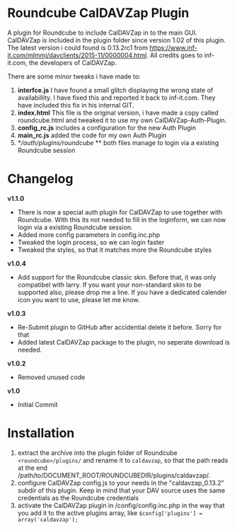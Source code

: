 # Roundcube CalDAVZap Plugin
A plugin for Roundcube to include CalDAVZap in to the main GUI. CalDAVZap is included in the plugin folder since version 1.02 of this plugin. The latest version i could found is 0.13.2rc1 from https://www.inf-it.com/mlmmj/davclients/2015-11/0000004.html. All credits goes to inf-it.com, the developers of CalDAVZap.

There are some minor tweaks i have made to: 
1. **interfce.js** I have found a small glitch displaying the wrong state of availabillity. I have fixed this and reported it back to inf-it.com. They have included this fix in his internal GIT.
2. **index.html** This file is the original version, i have made a copy called roundcube.html and tweaked it to use my own CalDAVZap-Auth-Plugin.
3. **config_rc.js** includes a configuration for the new Auth Plugin
4. **main_rc.js** added the code for my own Auth Plugin
5. **/auth/plugins/roundcube* ** both files manage to login via a existing Roundcube session

# Changelog
**v1.1.0**
  - There is now a special auth plugin for CalDAVZap to use together with Roundcube. With this its not needed to fill in the loginform, we can now login via a existing Roundcube session.
  - Added more config parameters in config.inc.php
  - Tweaked the login process, so we can login faster
  - Tweaked the styles, so that it matches more the Roundcube styles
  
**v1.0.4**
  - Add support for the Roundcube classic skin. Before that, it was only compatibel with larry. If you want your non-standard skin to be supported also, please drop me a line. If you have a dedicated calender icon you want to use, please let me know.

**v1.0.3**
  - Re-Submit plugin to GitHub after accidential delete it before. Sorry for that
  - Added latest CalDAVZap package to the plugin, no seperate download is needed.

**v1.0.2**
- Removed unused code

**v1.0**
- Initial Commit

# Installation
1. extract the archive into the plugin folder of Roundcube `<roundcube>/plugins/` and rename it to `caldavzap`, so that the path reads at the end /path/to/DOCUMENT_ROOT/ROUNDCUBEDIR/plugins/caldavzap/.
2. configure CalDAVZap config.js to your needs in the "caldavzap_0.13.2" subdir of this plugin. Keep in mind that your DAV source uses the same credentials as the Roundcube credentials
3. activate the CalDAVZap plugin in <roundcube>/config/config.inc.php in the way that you add it to the active plugins array, like `$config['plugins'] = array('caldavzap');`
